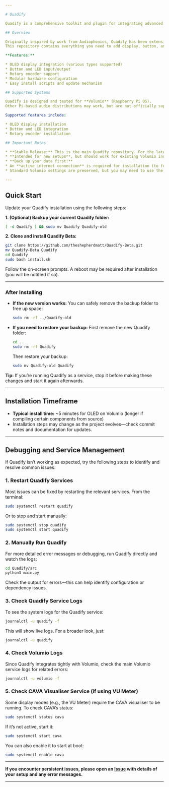 ```yaml
---

# Quadify

Quadify is a comprehensive toolkit and plugin for integrating advanced audio display and control hardware with your Raspberry Pi audio system. Designed for use with Volumio, Quadify brings new life to classic Quad FM4 tuners and other devices, adding modern features such as OLED displays, rotary encoders, buttons, and LEDs.

## Overview

Originally inspired by work from Audiophonics, Quadify has been extensively enhanced by the open-source community.
This repository contains everything you need to add display, button, and rotary encoder support to your Pi-based audio system.

**Features:**

* OLED display integration (various types supported)
* Button and LED input/output
* Rotary encoder support
* Modular hardware configuration
* Easy install scripts and update mechanism

## Supported Systems

Quadify is designed and tested for **Volumio** (Raspberry Pi OS).
Other Pi-based audio distributions may work, but are not officially supported.

Supported features include:

* OLED display installation
* Button and LED integration
* Rotary encoder installation

## Important Notes

* **Stable Release:** This is the main Quadify repository. For the latest features or experimental work, check for a `beta` branch.
* **Intended for new setups**, but should work for existing Volumio installs.
* **Back up your data first!**
* An **active internet connection** is required for installation (to fetch dependencies).
* Standard Volumio settings are preserved, but you may need to use the Volumio Web UI for some system or audio settings.

---
```


## Quick Start

Update your Quadify installation using the following steps:

**1. (Optional) Backup your current Quadify folder:**

```bash
[ -d Quadify ] && sudo mv Quadify Quadify-old
```

**2. Clone and install Quadify Beta:**

```bash
git clone https://github.com/theshepherdmatt/Quadify-Beta.git
mv Quadify-Beta Quadify
cd Quadify
sudo bash install.sh
```

Follow the on-screen prompts. A reboot may be required after installation (you will be notified if so).

---

### After Installing

* **If the new version works:**
  You can safely remove the backup folder to free up space:

  ```bash
  sudo rm -rf ../Quadify-old
  ```

* **If you need to restore your backup:**
  First remove the new Quadify folder:

  ```bash
  cd ..
  sudo rm -rf Quadify
  ```

  Then restore your backup:

  ```bash
  sudo mv Quadify-old Quadify
  ```

**Tip:**
If you’re running Quadify as a service, stop it before making these changes and start it again afterwards.

---

## Installation Timeframe

* **Typical install time:** \~5 minutes for OLED on Volumio (longer if compiling certain components from source)
* Installation steps may change as the project evolves—check commit notes and documentation for updates.

---

## Debugging and Service Management

If Quadify isn’t working as expected, try the following steps to identify and resolve common issues:

### 1. Restart Quadify Services

Most issues can be fixed by restarting the relevant services. From the terminal:

```bash
sudo systemctl restart quadify
```

Or to stop and start manually:

```bash
sudo systemctl stop quadify
sudo systemctl start quadify
```

### 2. Manually Run Quadify

For more detailed error messages or debugging, run Quadify directly and watch the logs:

```bash
cd Quadify/src
python3 main.py
```

Check the output for errors—this can help identify configuration or dependency issues.

### 3. Check Quadify Service Logs

To see the system logs for the Quadify service:

```bash
journalctl -u quadify -f
```

This will show live logs. For a broader look, just:

```bash
journalctl -u quadify
```

### 4. Check Volumio Logs

Since Quadify integrates tightly with Volumio, check the main Volumio service logs for related errors:

```bash
journalctl -u volumio -f
```

### 5. Check CAVA Visualiser Service (if using VU Meter)

Some display modes (e.g., the VU Meter) require the CAVA visualiser to be running. To check CAVA’s status:

```bash
sudo systemctl status cava
```

If it’s not active, start it:

```bash
sudo systemctl start cava
```

You can also enable it to start at boot:

```bash
sudo systemctl enable cava
```

---

**If you encounter persistent issues, please open an [Issue](https://github.com/theshepherdmatt/Quadify/issues) with details of your setup and any error messages.**

---
